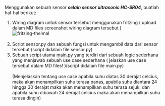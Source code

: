 Menggunakan sebuah sensor ***selain sensor ultrasonic HC-SR04***, buatlah hal-hal berikut:

1. Wiring diagram untuk sensor tersebut menggunakan fritzing ( upload dalam MD files screenshot wiring diagram tersebut )<br> ![fritzing-thelmal](https://user-images.githubusercontent.com/107124396/179392506-a4ef9d0d-d584-4454-afb3-7894190afe58.png)<br><br>
2. Script sensor.py dan sebuah fungsi untuk mengambil data dari sensor tersebut (script didalam file sensor.py)
3. Sebuah script utama [main.py](http://main.py) yang terdiri dari sebuah logic sederhana yang menjawab sebuah use case sederhana ( jelaskan use case tersebut dalam MD files! )(script didalam file main.py)<br><br>
    (Menjelaskan tentang use case apabila suhu diatas 30 derajat celcius, maka akan menampilkan suhu terasa panas, apabila suhu diantara 24 hingga 30 derajat maka akan menampilkan suhu terasa sejuk, dan apabila suhu dibawah 24 derajat celcius maka akan menampilkan suhu terasa dingin)<br><br>